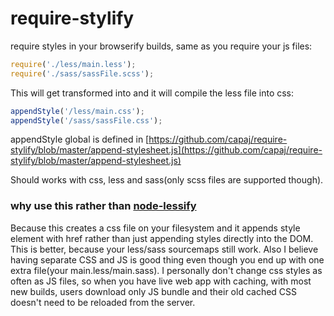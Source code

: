require-stylify
===============

require styles in your browserify builds, same as you require your js files:

```javascript
require('./less/main.less');
require('./sass/sassFile.scss');
```
This will get transformed into and it will compile the less file into css:
```javascript
appendStyle('/less/main.css');
appendStyle('/sass/sassFile.css');
```
appendStyle global is defined in [https://github.com/capaj/require-stylify/blob/master/append-stylesheet.js](https://github.com/capaj/require-stylify/blob/master/append-stylesheet.js)

Should works with css, less and sass(only scss files are supported though).

### why use this rather than [node-lessify](https://github.com/wilson428/node-lessify)
Because this creates a css file on your filesystem and it appends style element with href rather than just appending styles directly into the DOM. This is better, because your less/sass sourcemaps still work. Also I believe having separate CSS and JS is good thing even though you end up with one extra file(your main.less/main.sass). I personally don't change css styles as often as JS files, so when you have live web app with caching, with most new builds, users download only JS bundle and their old cached CSS doesn't need to be reloaded from the server.
